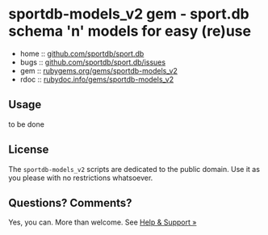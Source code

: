 # sportdb-models_v2 gem - sport.db schema 'n' models for easy (re)use


* home  :: [github.com/sportdb/sport.db](https://github.com/sportdb/sport.db)
* bugs  :: [github.com/sportdb/sport.db/issues](https://github.com/sportdb/sport.db/issues)
* gem   :: [rubygems.org/gems/sportdb-models_v2](https://rubygems.org/gems/sportdb-models_v2)
* rdoc  :: [rubydoc.info/gems/sportdb-models_v2](http://rubydoc.info/gems/sportdb-models_v2)




## Usage 

to be done


## License

The `sportdb-models_v2` scripts are dedicated to the public domain.
Use it as you please with no restrictions whatsoever.


## Questions? Comments?

Yes, you can. More than welcome.
See [Help & Support »](https://github.com/openfootball/help)


